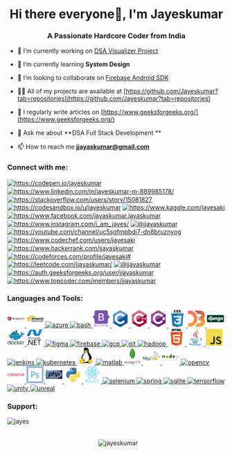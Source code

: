 <h1 align="center">Hi there everyone👋, I'm Jayeskumar</h1>
<h3 align="center">A Passionate Hardcore Coder from India</h3>

- 🔭 I’m currently working on [DSA Visualizer Project](https://github.com/Jayeskumar/DSA-Visualizer)

- 🌱 I’m currently learning **System Design**

- 👯 I’m looking to collaborate on [Firebase Android SDK](https://github.com/firebase/firebase-android-sdk)

- 👨‍💻 All of my projects are available at [https://github.com/Jayeskumar?tab=repositories](https://github.com/Jayeskumar?tab=repositories)

- 📝 I regularly write articles on [https://www.geeksforgeeks.org/](https://www.geeksforgeeks.org/)

- 💬 Ask me about **DSA Full Stack Development **

- 📫 How to reach me **jjayaskumar@gmail.com**

<h3 align="left">Connect with me:</h3>
<p align="left">
<a href="https://codepen.io/jayeskumar" target="blank"><img align="center" src="https://cdn.jsdelivr.net/npm/simple-icons@3.0.1/icons/codepen.svg" alt="https://codepen.io/jayeskumar" height="30" width="40" /></a>
<a href="https://www.linkedin.com/in/jayeskumar-m-889985178/" target="blank"><img align="center" src="https://cdn.jsdelivr.net/npm/simple-icons@3.0.1/icons/linkedin.svg" alt="https://www.linkedin.com/in/jayeskumar-m-889985178/" height="30" width="40" /></a>
<a href="https://stackoverflow.com/users/story/15081827" target="blank"><img align="center" src="https://cdn.jsdelivr.net/npm/simple-icons@3.0.1/icons/stackoverflow.svg" alt="https://stackoverflow.com/users/story/15081827" height="30" width="40" /></a>
<a href="https://codesandbox.io/u/jayeskumar" target="blank"><img align="center" src="https://cdn.jsdelivr.net/npm/simple-icons@3.0.1/icons/codesandbox.svg" alt="https://codesandbox.io/u/jayeskumar" height="30" width="40" /></a>
<a href="https://www.kaggle.com/jayesaki" target="blank"><img align="center" src="https://cdn.jsdelivr.net/npm/simple-icons@3.0.1/icons/kaggle.svg" alt="https://www.kaggle.com/jayesaki" height="30" width="40" /></a>
<a href="https://www.facebook.com/jayaskumar.jayaskumar" target="blank"><img align="center" src="https://cdn.jsdelivr.net/npm/simple-icons@3.0.1/icons/facebook.svg" alt="https://www.facebook.com/jayaskumar.jayaskumar" height="30" width="40" /></a>
<a href="https://www.instagram.com/i_am_jayes/" target="blank"><img align="center" src="https://cdn.jsdelivr.net/npm/simple-icons@3.0.1/icons/instagram.svg" alt="https://www.instagram.com/i_am_jayes/" height="30" width="40" /></a>
<a href="https://medium.com/@jjayaskumar" target="blank"><img align="center" src="https://cdn.jsdelivr.net/npm/simple-icons@3.0.1/icons/medium.svg" alt="@jjayaskumar" height="30" width="40" /></a>
<a href="https://www.youtube.com/c/https://youtube.com/channel/uc5sgfmpbdj7-dn8bruznyog" target="blank"><img align="center" src="https://cdn.jsdelivr.net/npm/simple-icons@3.0.1/icons/youtube.svg" alt="https://youtube.com/channel/uc5sgfmpbdj7-dn8bruznyog" height="30" width="40" /></a>
<a href="https://www.codechef.com/users/https://www.codechef.com/users/jayesaki" target="blank"><img align="center" src="https://cdn.jsdelivr.net/npm/simple-icons@3.1.0/icons/codechef.svg" alt="https://www.codechef.com/users/jayesaki" height="30" width="40" /></a>
<a href="https://www.hackerrank.com/https://www.hackerrank.com/jjayaskumar" target="blank"><img align="center" src="https://cdn.jsdelivr.net/npm/simple-icons@3.0.1/icons/hackerrank.svg" alt="https://www.hackerrank.com/jjayaskumar" height="30" width="40" /></a>
<a href="https://codeforces.com/profile/https://codeforces.com/profile/jayesaki#" target="blank"><img align="center" src="https://cdn.jsdelivr.net/npm/simple-icons@3.0.1/icons/codeforces.svg" alt="https://codeforces.com/profile/jayesaki#" height="30" width="40" /></a>
<a href="https://www.leetcode.com/https://leetcode.com/jjayaskumar/" target="blank"><img align="center" src="https://cdn.jsdelivr.net/npm/simple-icons@3.0.1/icons/leetcode.svg" alt="https://leetcode.com/jjayaskumar/" height="30" width="40" /></a>
<a href="https://www.hackerearth.com/@jjayaskumar" target="blank"><img align="center" src="https://cdn.jsdelivr.net/npm/simple-icons@3.0.1/icons/hackerearth.svg" alt="@jjayaskumar" height="30" width="40" /></a>
<a href="https://auth.geeksforgeeks.org/user/jjayaskumar" target="blank"><img align="center" src="https://cdn.jsdelivr.net/npm/simple-icons@3.0.1/icons/geeksforgeeks.svg" alt="https://auth.geeksforgeeks.org/user/jjayaskumar" height="30" width="40" /></a>
<a href="https://www.topcoder.com/members/jjayaskumar" target="blank"><img align="center" src="https://cdn.jsdelivr.net/npm/simple-icons@3.0.1/icons/topcoder.svg" alt="https://www.topcoder.com/members/jjayaskumar" height="30" width="40" /></a>
</p>

<h3 align="left">Languages and Tools:</h3>
<p align="left"> <a href="https://angular.io" target="_blank"> <img src="https://raw.githubusercontent.com/devicons/devicon/master/icons/angularjs/angularjs-original-wordmark.svg" alt="angularjs" width="40" height="40"/> </a> <a href="https://aws.amazon.com" target="_blank"> <img src="https://raw.githubusercontent.com/devicons/devicon/master/icons/amazonwebservices/amazonwebservices-original-wordmark.svg" alt="aws" width="40" height="40"/> </a> <a href="https://azure.microsoft.com/en-in/" target="_blank"> <img src="https://www.vectorlogo.zone/logos/microsoft_azure/microsoft_azure-icon.svg" alt="azure" width="40" height="40"/> </a> <a href="https://www.gnu.org/software/bash/" target="_blank"> <img src="https://www.vectorlogo.zone/logos/gnu_bash/gnu_bash-icon.svg" alt="bash" width="40" height="40"/> </a> <a href="https://getbootstrap.com" target="_blank"> <img src="https://raw.githubusercontent.com/devicons/devicon/master/icons/bootstrap/bootstrap-plain-wordmark.svg" alt="bootstrap" width="40" height="40"/> </a> <a href="https://www.cprogramming.com/" target="_blank"> <img src="https://raw.githubusercontent.com/devicons/devicon/master/icons/c/c-original.svg" alt="c" width="40" height="40"/> </a> <a href="https://www.w3schools.com/cpp/" target="_blank"> <img src="https://raw.githubusercontent.com/devicons/devicon/master/icons/cplusplus/cplusplus-original.svg" alt="cplusplus" width="40" height="40"/> </a> <a href="https://www.w3schools.com/cs/" target="_blank"> <img src="https://raw.githubusercontent.com/devicons/devicon/master/icons/csharp/csharp-original.svg" alt="csharp" width="40" height="40"/> </a> <a href="https://www.w3schools.com/css/" target="_blank"> <img src="https://raw.githubusercontent.com/devicons/devicon/master/icons/css3/css3-original-wordmark.svg" alt="css3" width="40" height="40"/> </a> <a href="https://d3js.org/" target="_blank"> <img src="https://raw.githubusercontent.com/devicons/devicon/master/icons/d3js/d3js-original.svg" alt="d3js" width="40" height="40"/> </a> <a href="https://www.djangoproject.com/" target="_blank"> <img src="https://raw.githubusercontent.com/devicons/devicon/master/icons/django/django-original.svg" alt="django" width="40" height="40"/> </a> <a href="https://www.docker.com/" target="_blank"> <img src="https://raw.githubusercontent.com/devicons/devicon/master/icons/docker/docker-original-wordmark.svg" alt="docker" width="40" height="40"/> </a> <a href="https://dotnet.microsoft.com/" target="_blank"> <img src="https://raw.githubusercontent.com/devicons/devicon/master/icons/dot-net/dot-net-original-wordmark.svg" alt="dotnet" width="40" height="40"/> </a> <a href="https://www.figma.com/" target="_blank"> <img src="https://www.vectorlogo.zone/logos/figma/figma-icon.svg" alt="figma" width="40" height="40"/> </a> <a href="https://firebase.google.com/" target="_blank"> <img src="https://www.vectorlogo.zone/logos/firebase/firebase-icon.svg" alt="firebase" width="40" height="40"/> </a> <a href="https://cloud.google.com" target="_blank"> <img src="https://www.vectorlogo.zone/logos/google_cloud/google_cloud-icon.svg" alt="gcp" width="40" height="40"/> </a> <a href="https://git-scm.com/" target="_blank"> <img src="https://www.vectorlogo.zone/logos/git-scm/git-scm-icon.svg" alt="git" width="40" height="40"/> </a> <a href="https://hadoop.apache.org/" target="_blank"> <img src="https://www.vectorlogo.zone/logos/apache_hadoop/apache_hadoop-icon.svg" alt="hadoop" width="40" height="40"/> </a> <a href="https://www.w3.org/html/" target="_blank"> <img src="https://raw.githubusercontent.com/devicons/devicon/master/icons/html5/html5-original-wordmark.svg" alt="html5" width="40" height="40"/> </a> <a href="https://www.java.com" target="_blank"> <img src="https://raw.githubusercontent.com/devicons/devicon/master/icons/java/java-original.svg" alt="java" width="40" height="40"/> </a> <a href="https://developer.mozilla.org/en-US/docs/Web/JavaScript" target="_blank"> <img src="https://raw.githubusercontent.com/devicons/devicon/master/icons/javascript/javascript-original.svg" alt="javascript" width="40" height="40"/> </a> <a href="https://www.jenkins.io" target="_blank"> <img src="https://www.vectorlogo.zone/logos/jenkins/jenkins-icon.svg" alt="jenkins" width="40" height="40"/> </a> <a href="https://kubernetes.io" target="_blank"> <img src="https://www.vectorlogo.zone/logos/kubernetes/kubernetes-icon.svg" alt="kubernetes" width="40" height="40"/> </a> <a href="https://www.linux.org/" target="_blank"> <img src="https://raw.githubusercontent.com/devicons/devicon/master/icons/linux/linux-original.svg" alt="linux" width="40" height="40"/> </a> <a href="https://www.mathworks.com/" target="_blank"> <img src="https://raw.githubusercontent.com/simple-icons/simple-icons/master/icons/mathworks.svg" alt="matlab" width="40" height="40"/> </a> <a href="https://www.mongodb.com/" target="_blank"> <img src="https://raw.githubusercontent.com/devicons/devicon/master/icons/mongodb/mongodb-original-wordmark.svg" alt="mongodb" width="40" height="40"/> </a> <a href="https://www.mysql.com/" target="_blank"> <img src="https://raw.githubusercontent.com/devicons/devicon/master/icons/mysql/mysql-original-wordmark.svg" alt="mysql" width="40" height="40"/> </a> <a href="https://nodejs.org" target="_blank"> <img src="https://raw.githubusercontent.com/devicons/devicon/master/icons/nodejs/nodejs-original-wordmark.svg" alt="nodejs" width="40" height="40"/> </a> <a href="https://opencv.org/" target="_blank"> <img src="https://www.vectorlogo.zone/logos/opencv/opencv-icon.svg" alt="opencv" width="40" height="40"/> </a> <a href="https://www.oracle.com/" target="_blank"> <img src="https://raw.githubusercontent.com/devicons/devicon/master/icons/oracle/oracle-original.svg" alt="oracle" width="40" height="40"/> </a> <a href="https://www.photoshop.com/en" target="_blank"> <img src="https://raw.githubusercontent.com/devicons/devicon/master/icons/photoshop/photoshop-line.svg" alt="photoshop" width="40" height="40"/> </a> <a href="https://www.php.net" target="_blank"> <img src="https://raw.githubusercontent.com/devicons/devicon/master/icons/php/php-original.svg" alt="php" width="40" height="40"/> </a> <a href="https://www.python.org" target="_blank"> <img src="https://raw.githubusercontent.com/devicons/devicon/master/icons/python/python-original.svg" alt="python" width="40" height="40"/> </a> <a href="https://reactjs.org/" target="_blank"> <img src="https://raw.githubusercontent.com/devicons/devicon/master/icons/react/react-original-wordmark.svg" alt="react" width="40" height="40"/> </a> <a href="https://www.selenium.dev" target="_blank"> <img src="https://raw.githubusercontent.com/detain/svg-logos/780f25886640cef088af994181646db2f6b1a3f8/svg/selenium-logo.svg" alt="selenium" width="40" height="40"/> </a> <a href="https://spring.io/" target="_blank"> <img src="https://www.vectorlogo.zone/logos/springio/springio-icon.svg" alt="spring" width="40" height="40"/> </a> <a href="https://www.sqlite.org/" target="_blank"> <img src="https://www.vectorlogo.zone/logos/sqlite/sqlite-icon.svg" alt="sqlite" width="40" height="40"/> </a> <a href="https://www.tensorflow.org" target="_blank"> <img src="https://www.vectorlogo.zone/logos/tensorflow/tensorflow-icon.svg" alt="tensorflow" width="40" height="40"/> </a> <a href="https://unity.com/" target="_blank"> <img src="https://www.vectorlogo.zone/logos/unity3d/unity3d-icon.svg" alt="unity" width="40" height="40"/> </a> <a href="https://unrealengine.com/" target="_blank"> <img src="https://raw.githubusercontent.com/kenangundogan/fontisto/036b7eca71aab1bef8e6a0518f7329f13ed62f6b/icons/svg/brand/unreal-engine.svg" alt="unreal" width="40" height="40"/> </a> </p>

<h3 align="left">Support:</h3>
<p><a href="https://www.buymeacoffee.com/jayes"> <img align="left" src="https://cdn.buymeacoffee.com/buttons/v2/default-yellow.png" height="50" width="210" alt="jayes" /></a></p><br><br>

<p><img align="center" src="https://github-readme-stats.vercel.app/api/top-langs?username=jayeskumar&show_icons=true&locale=en&layout=compact" alt="jayeskumar" /></p>
